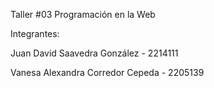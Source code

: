Taller #03 Programación en la Web

Integrantes:

Juan David Saavedra González - 2214111

Vanesa Alexandra Corredor Cepeda - 2205139
